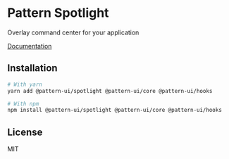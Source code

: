 # Pattern Spotlight

Overlay command center for your application

[Documentation](https://pattern.icu/)

## Installation

```sh
# With yarn
yarn add @pattern-ui/spotlight @pattern-ui/core @pattern-ui/hooks

# With npm
npm install @pattern-ui/spotlight @pattern-ui/core @pattern-ui/hooks
```

## License

MIT
